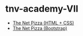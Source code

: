 # tnv-academy-VII

- [The Net Pizza (HTML + CSS)](https://michelefenu.github.io/tnv-academy-VII/the-net-pizza/)
- [The Net Pizza (Bootstrap)](https://michelefenu.github.io/tnv-academy-VII/the-net-pizza-bootstrap/)
